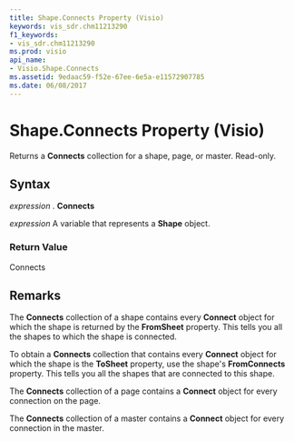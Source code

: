 ```yaml
---
title: Shape.Connects Property (Visio)
keywords: vis_sdr.chm11213290
f1_keywords:
- vis_sdr.chm11213290
ms.prod: visio
api_name:
- Visio.Shape.Connects
ms.assetid: 9edaac59-f52e-67ee-6e5a-e11572907785
ms.date: 06/08/2017
---
```



# Shape.Connects Property (Visio)

Returns a **Connects** collection for a shape, page, or master. Read-only.


## Syntax

 _expression_ . **Connects**

 _expression_ A variable that represents a **Shape** object.


### Return Value

Connects


## Remarks

The **Connects** collection of a shape contains every **Connect** object for which the shape is returned by the **FromSheet** property. This tells you all the shapes to which the shape is connected.

To obtain a **Connects** collection that contains every **Connect** object for which the shape is the **ToSheet** property, use the shape's **FromConnects** property. This tells you all the shapes that are connected to this shape.

The **Connects** collection of a page contains a **Connect** object for every connection on the page.

The **Connects** collection of a master contains a **Connect** object for every connection in the master.


